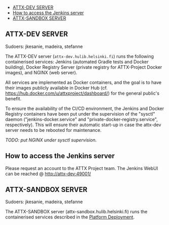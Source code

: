 <!-- TOC START min:1 max:3 link:true update:true -->
  - [ATTX-DEV SERVER](#attx-dev-server)
  - [How to access the Jenkins server](#how-to-access-the-jenkins-server)
  - [ATTX-SANDBOX SERVER](#attx-sandbox-server)

<!-- TOC END -->

## ATTX-DEV SERVER

Sudoers: jkesanie, madeira, stefanne

The ATTX-DEV server (`attx-dev.hulib.helsinki.fi`) runs the following containerised services: Jenkins (automated Gradle tests and Docker building), Docker Registry Server (private registry for ATTX-Project Docker images), and NGINX (web server).

All services are implemented as Docker containers, and the goal is to have their images publicly available in Docker Hub (cf. https://hub.docker.com/u/attxproject/dashboard/) for the general public's benefit.

To ensure the availability of the CI/CD environment, the Jenkins and Docker Registry containers have been put under the supervision of the "sysctl" daemon ("jenkins-docker.service" and "private-docker-registry.service", respectively). This will ensure their automatic start-up in case the attx-dev server needs to be rebooted for maintenance.

_TODO: put NGINX under sysctl supervision._

## How to access the Jenkins server
Please request an account to the ATTX Project team. The Jenkins WebUI can be reached @ [http://attx-dev:49001/](http://attx-dev:49001/)


## ATTX-SANDBOX SERVER

Sudoers: jkesanie, madeira, stefanne

The ATTX-SANDBOX server (attx-sandbox.hulib.helsinki.fi) runs the containerised services described in the [Platform Deployment](Platform-Deployment.md).
